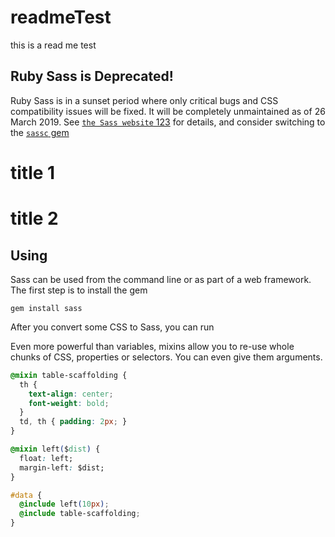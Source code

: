 # readmeTest
this is a read me test 


## Ruby Sass is Deprecated!

Ruby Sass is in a sunset period where only critical bugs and CSS compatibility
issues will be fixed. It will be completely unmaintained as of 26 March 2019.
See [`the Sass website` 123][] for details, and consider switching to the [`sassc`
gem][]

[`the Sass website` 123]: https://sass-lang.com/ruby-sass
[`sassc` gem]: https://rubygems.org/gems/sassc

# title 1

# title 2 

## Using

Sass can be used from the command line
or as part of a web framework.
The first step is to install the gem

    gem install sass

After you convert some CSS to Sass, you can run

Even more powerful than variables,
mixins allow you to re-use whole chunks of CSS,
properties or selectors.
You can even give them arguments. 

```css
@mixin table-scaffolding {
  th {
    text-align: center;
    font-weight: bold;
  }
  td, th { padding: 2px; }
}

@mixin left($dist) {
  float: left;
  margin-left: $dist;
}

#data {
  @include left(10px);
  @include table-scaffolding;
}
```
